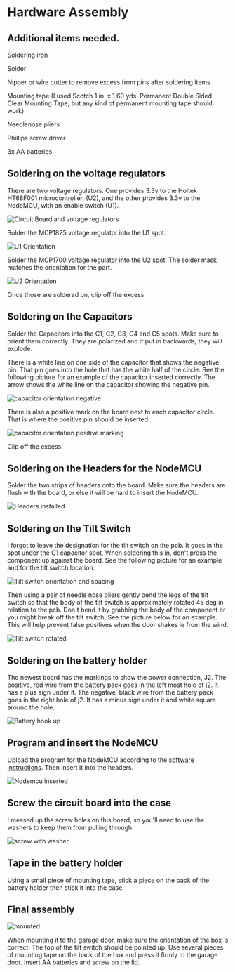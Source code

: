 # Hardware Assembly

## Additional items needed.

Soldering iron

Solder

Nipper or wire cutter to remove excess from pins after soldering items

Mounting tape (I used Scotch 1 in. x 1.60 yds. Permanent Double Sided Clear Mounting Tape, but any kind of permanent mounting tape should work)

Needlenose pliers

Phillips screw driver

3x AA batteries

## Soldering on the voltage regulators
There are two voltage regulators. One provides 3.3v to the Holtek HT68F001 microcontroller, (U2), and the other provides 3.3v to the NodeMCU, with an enable switch (U1).

![Circuit Board and voltage regulators](images/voltage_regulators.jpg)

Solder the MCP1825 voltage regulator into the U1 spot.

![U1 Orientation](images/U1_orientation.jpg)

Solder the MCP1700 voltage regulator into the U2 spot. The solder mask matches the orientation for the part.

![U2 Orientation](images/U2_orientation.jpg)

Once those are soldered on, clip off the excess.

## Soldering on the Capacitors

Solder the Capacitors into the C1, C2, C3, C4 and C5 spots. Make sure to orient them correctly. They are polarized and if put in backwards, they will explode.

There is a white line on one side of the capacitor that shows the negative pin. That pin goes into the hole that has the white half of the circle. See the following picture for an example of the capacitor inserted correctly. The arrow shows the white line on the capacitor showing the negative pin.

![capacitor orientation negative](images/capacitor_negative.jpg)

There is also a positive mark on the board next to each capacitor circle. That is where the positive pin should be inserted.

![capacitor orientation positive marking](images/capacitor_positive.jpg)

Clip off the excess.

## Soldering on the Headers for the NodeMCU

Solder the two strips of headers onto the board. Make sure the headers are flush with the board, or else it will be hard to insert the NodeMCU.

![Headers installed](images/headers_installed.jpg)

## Soldering on the Tilt Switch

I forgot to leave the designation for the tilt switch on the pcb. It goes in the spot under the C1 capacitor spot. When soldering this in, don't press the component up against the board. See the following picture for an example and for the tilt switch location.

![Tilt switch orientation and spacing](images/tilt_switch_orientation.jpg)

Then using a pair of needle nose pliers gently bend the legs of the tilt switch so that the body of the tilt switch is approximately rotated 45 deg in relation to the pcb. Don't bend it by grabbing the body of the component or you might break off the tilt switch. See the picture below for an example. This will help prevent false positives when the door shakes ie from the wind.

![Tilt switch rotated](images/tilt_switch_45.jpg)

## Soldering on the battery holder

The newest board has the markings to show the power connection, J2. The positive, red wire from the battery pack goes in the left most hole of j2. It has a plus sign under it. The negative, black wire from the battery pack goes in the right hole of j2. It has a minus sign under it and white square around the hole.

![Battery hook up](images/power_orientation_fixed.jpg)

## Program and insert the NodeMCU

Upload the program for the NodeMCU according to the [software instructions](https://github.com/thinklearndo/garagedooropennotifier/blob/main/SoftwareSetup.md). Then insert it into the headers.

![Nodemcu inserted](images/nodemcu_inserted.jpg)

## Screw the circuit board into the case

I messed up the screw holes on this board, so you'll need to use the washers to keep them from pulling through.

![screw with washer](images/screw_washer.jpg)

## Tape in the battery holder

Using a small piece of mounting tape, stick a piece on the back of the battery holder then stick it into the case.

## Final assembly

![mounted](images/mounted.jpg)

When mounting it to the garage door, make sure the orientation of the box is correct. The top of the tilt switch should be pointed up. Use several pieces of mounting tape on the back of the box and press it firmly to the garage door. Insert AA batteries and screw on the lid.
